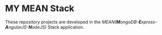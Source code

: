 # MY MEAN Stack

These repository projects are developed in the _MEAN(**M**ongoDB-**E**xpress-**A**ngularJS-**N**odeJS)_ Stack application.
